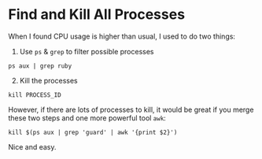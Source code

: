 # Find and Kill All Processes

When I found CPU usage is higher than usual, I used to do two things:

1. Use `ps` & `grep` to filter possible processes

```shell
ps aux | grep ruby
```

2. Kill the processes

```shell
kill PROCESS_ID
```

However, if there are lots of processes to kill, it would be great if you merge these two steps and one more powerful tool `awk`:

```shell
kill $(ps aux | grep 'guard' | awk '{print $2}')
```

Nice and easy.
